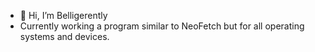 - 👋 Hi, I’m Belligerently
- Currently working a program similar to NeoFetch but for all operating systems and devices.
<!---
Belligerently/Belligerently is a ✨ special ✨ repository because its `README.md` (this file) appears on your GitHub profile.
You can click the Preview link to take a look at your changes.
--->
